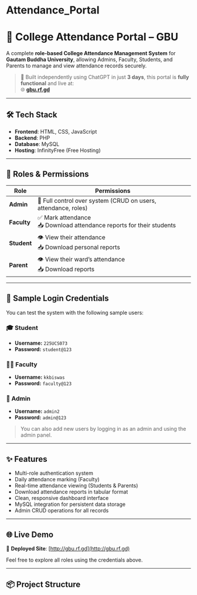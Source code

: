# Attendance_Portal
# 📘 College Attendance Portal – GBU

A complete **role-based College Attendance Management System** for **Gautam Buddha University**, allowing Admins, Faculty, Students, and Parents to manage and view attendance records securely.

> 🚀 Built independently using ChatGPT in just **3 days**, this portal is **fully functional** and live at:  
> 🌐 **[gbu.rf.gd](http://gbu.rf.gd)**

---

## 🛠️ Tech Stack

- **Frontend**: HTML, CSS, JavaScript  
- **Backend**: PHP  
- **Database**: MySQL  
- **Hosting**: InfinityFree (Free Hosting)  

---

## 🔐 Roles & Permissions

| Role     | Permissions |
|----------|-------------|
| **Admin**   | 🔧 Full control over system (CRUD on users, attendance, roles) |
| **Faculty** | ✅ Mark attendance<br>📥 Download attendance reports for their students |
| **Student** | 👁️ View their attendance<br>📥 Download personal reports |
| **Parent**  | 👁️ View their ward’s attendance<br>📥 Download reports |

---

## 👤 Sample Login Credentials

You can test the system with the following sample users:

### 🎓 Student  
- **Username:** `225UCS073`  
- **Password:** `student@123`

### 👨‍🏫 Faculty  
- **Username:** `kkbiswas`  
- **Password:** `faculty@123`

### 👑 Admin  
- **Username:** `admin2`  
- **Password:** `admin@123`

> You can also add new users by logging in as an admin and using the admin panel.

---

## ✨ Features

- Multi-role authentication system
- Daily attendance marking (Faculty)
- Real-time attendance viewing (Students & Parents)
- Download attendance reports in tabular format
- Clean, responsive dashboard interface
- MySQL integration for persistent data storage
- Admin CRUD operations for all records

---

## 🌐 Live Demo

📍 **Deployed Site**: [http://gbu.rf.gd](http://gbu.rf.gd)

Feel free to explore all roles using the credentials above.

---

## 📦 Project Structure

